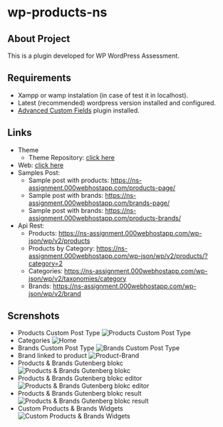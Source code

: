 # wp-products-ns

## About Project

This is a plugin developed for WP WordPress Assessment.

## Requirements

- Xampp or wamp instalation (in case of test it in localhost).
- Latest (recommended) wordpress version installed and configured.
- [Advanced Custom Fields](https://wordpress.org/plugins/advanced-custom-fields/) plugin installed.

## Links
* Theme
  * Theme Repository: [click here](https://github.com/rjcd95/wp-theme-ns)
* Web: [click here](https://ns-assignment.000webhostapp.com/)
* Samples Post: 
  * Sample post with products: https://ns-assignment.000webhostapp.com/products-page/
  * Sample post with brands: https://ns-assignment.000webhostapp.com/brands-page/
  * Sample post with brands: https://ns-assignment.000webhostapp.com/products-brands/
* Api Rest:
  * Products: https://ns-assignment.000webhostapp.com/wp-json/wp/v2/products
  * Products by Category: https://ns-assignment.000webhostapp.com/wp-json/wp/v2/products/?category=2
  * Categories: https://ns-assignment.000webhostapp.com/wp-json/wp/v2/taxonomies/category
  * Brands: https://ns-assignment.000webhostapp.com/wp-json/wp/v2/brand

## Screnshots
  * Products Custom Post Type
  ![Products Custom Post Type](https://i.ibb.co/wp4CY1M/Products-CPT.png)
  * Categories
  ![Home](https://i.ibb.co/Ns1mNyQ/Categories.png)
  * Brands Custom Post Type
  ![Brands Custom Post Type](https://i.ibb.co/nQLsFs9/Brands-CPT.png)
  * Brand linked to product
  ![Product-Brand](https://i.ibb.co/C96hhLv/Product-Brand.png)
  * Products & Brands Gutenberg blokc
  ![Products & Brands Gutenberg blokc](https://i.ibb.co/18FPMgM/Products-Brands-Block.png)
  * Products & Brands Gutenberg blokc editor
  ![Products & Brands Gutenberg blokc editor](https://i.ibb.co/YN7m1Kz/Products-Brands-Block-Editor.png)
  * Products & Brands Gutenberg blokc result
  ![Products & Brands Gutenberg blokc result](https://i.ibb.co/D8L4HCR/Products-Brands-Block-Result.png)
  * Custom Products & Brands Widgets
  ![Custom Products & Brands Widgets](https://i.ibb.co/hfzqCNY/Widgets.png)

